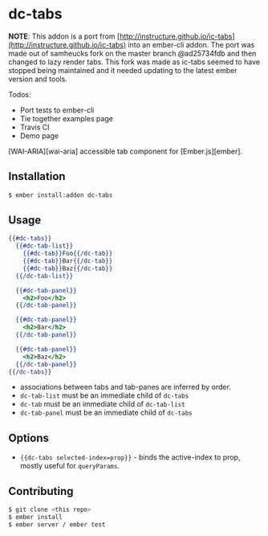 # dc-tabs

**NOTE**: This addon is a port from [http://instructure.github.io/ic-tabs](http://instructure.github.io/ic-tabs) into an ember-cli addon. The port was made out of samheucks fork on the master branch @ad25734fdb and then changed to lazy render tabs. This fork was made as ic-tabs seemed to have stopped being maintained and it needed updating to the latest ember version and tools.

Todos:
- Port tests to ember-cli
- Tie together examples page
- Travis CI
- Demo page


<!---
[![Build Status](https://travis-ci.org/instructure/dc-tabs.png?branch=master)](https://travis-ci.org/instructure/dc-tabs)
--->

[WAI-ARIA][wai-aria] accessible tab component for [Ember.js][ember].

<!---
Demo
----

http://instructure.github.io/dc-tabs
--->

Installation
------------

```sh
$ ember install:addon dc-tabs

```

Usage
-----

```handlebars
{{#dc-tabs}}
  {{#dc-tab-list}}
    {{#dc-tab}}Foo{{/dc-tab}}
    {{#dc-tab}}Bar{{/dc-tab}}
    {{#dc-tab}}Baz{{/dc-tab}}
  {{/dc-tab-list}}

  {{#dc-tab-panel}}
    <h2>Foo</h2>
  {{/dc-tab-panel}}

  {{#dc-tab-panel}}
    <h2>Bar</h2>
  {{/dc-tab-panel}}

  {{#dc-tab-panel}}
    <h2>Baz</h2>
  {{/dc-tab-panel}}
{{/dc-tabs}}
```

- associations between tabs and tab-panes are inferred by order.
- `dc-tab-list` must be an immediate child of `dc-tabs`
- `dc-tab` must be an immediate child of `dc-tab-list`
- `dc-tab-panel` must be an immediate child of `dc-tabs`

Options
-------

- `{{dc-tabs selected-index=prop}}` - binds the active-index to prop,
  mostly useful for `queryParams`.

Contributing
------------

```sh
$ git clone <this repo>
$ ember install
$ ember server / ember test
```
